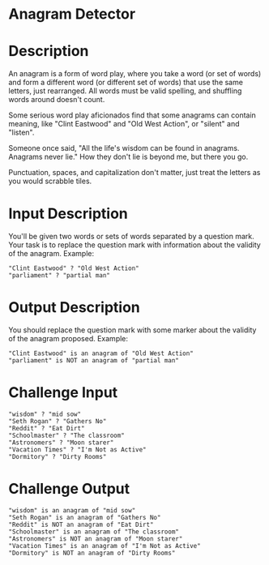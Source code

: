 # Anagram Detector
<div class="md"><h1>Description</h1>
<p>An anagram is a form of word play, where you take a word (or set of words) and form a different word (or different set of words) that use the same letters, just rearranged. All words must be valid spelling, and shuffling words around doesn't count. </p>
<p>Some serious word play aficionados find that some anagrams can contain meaning, like "Clint Eastwood" and "Old West Action", or "silent" and "listen".</p>
<p>Someone once said, "All the life's wisdom can be found in anagrams. Anagrams never lie." How they don't lie is beyond me, but there you go. </p>
<p>Punctuation, spaces, and capitalization don't matter, just treat the letters as you would scrabble tiles.</p>
<h1>Input Description</h1>
<p>You'll be given two words or sets of words separated by a question mark. Your task is to replace the question mark with information about the validity of the anagram. Example:</p>
<pre><code>"Clint Eastwood" ? "Old West Action"
"parliament" ? "partial man"
</code></pre>
<h1>Output Description</h1>
<p>You should replace the question mark with some marker about the validity of the anagram proposed. Example:</p>
<pre><code>"Clint Eastwood" is an anagram of "Old West Action"
"parliament" is NOT an anagram of "partial man"
</code></pre>
<h1>Challenge Input</h1>
<pre><code>"wisdom" ? "mid sow"
"Seth Rogan" ? "Gathers No"
"Reddit" ? "Eat Dirt"
"Schoolmaster" ? "The classroom"
"Astronomers" ? "Moon starer"
"Vacation Times" ? "I'm Not as Active"
"Dormitory" ? "Dirty Rooms"
</code></pre>
<h1>Challenge Output</h1>
<pre><code>"wisdom" is an anagram of "mid sow"
"Seth Rogan" is an anagram of "Gathers No"
"Reddit" is NOT an anagram of "Eat Dirt"
"Schoolmaster" is an anagram of "The classroom"
"Astronomers" is NOT an anagram of "Moon starer"
"Vacation Times" is an anagram of "I'm Not as Active"
"Dormitory" is NOT an anagram of "Dirty Rooms"
</code></pre>
</div>
